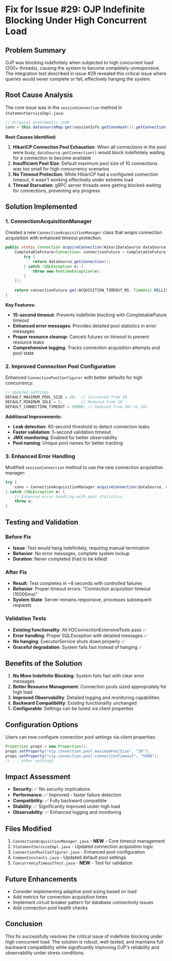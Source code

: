 # Fix for Issue #29: OJP Indefinite Blocking Under High Concurrent Load

## Problem Summary

OJP was blocking indefinitely when subjected to high concurrent load (200+ threads), causing the system to become completely unresponsive. The integration test described in issue #29 revealed this critical issue where queries would never complete or fail, effectively hanging the system.

## Root Cause Analysis

The core issue was in the `sessionConnection` method in `StatementServiceImpl.java`:

```java
// Original problematic code
conn = this.datasourceMap.get(sessionInfo.getConnHash()).getConnection();
```

**Root Causes Identified:**

1. **HikariCP Connection Pool Exhaustion**: When all connections in the pool were busy, `dataSource.getConnection()` would block indefinitely waiting for a connection to become available
2. **Insufficient Pool Size**: Default maximum pool size of 10 connections was too small for high concurrency scenarios
3. **No Timeout Protection**: While HikariCP had a configured connection timeout, it wasn't working effectively under extreme load
4. **Thread Starvation**: gRPC server threads were getting blocked waiting for connections, preventing any progress

## Solution Implemented

### 1. ConnectionAcquisitionManager

Created a new `ConnectionAcquisitionManager` class that wraps connection acquisition with enhanced timeout protection:

```java
public static Connection acquireConnection(HikariDataSource dataSource, String connectionHash) throws SQLException {
    CompletableFuture<Connection> connectionFuture = CompletableFuture.supplyAsync(() -> {
        try {
            return dataSource.getConnection();
        } catch (SQLException e) {
            throw new RuntimeException(e);
        }
    });
    
    return connectionFuture.get(ACQUISITION_TIMEOUT_MS, TimeUnit.MILLISECONDS);
}
```

**Key Features:**
- **15-second timeout**: Prevents indefinite blocking with CompletableFuture timeout
- **Enhanced error messages**: Provides detailed pool statistics in error messages
- **Proper resource cleanup**: Cancels futures on timeout to prevent resource leaks
- **Comprehensive logging**: Tracks connection acquisition attempts and pool state

### 2. Improved Connection Pool Configuration

Enhanced `ConnectionPoolConfigurer` with better defaults for high concurrency:

```java
// Updated settings
DEFAULT_MAXIMUM_POOL_SIZE = 20;  // Increased from 10
DEFAULT_MINIMUM_IDLE = 5;        // Reduced from 10  
DEFAULT_CONNECTION_TIMEOUT = 10000; // Reduced from 30s to 10s
```

**Additional Improvements:**
- **Leak detection**: 60-second threshold to detect connection leaks
- **Faster validation**: 5-second validation timeout
- **JMX monitoring**: Enabled for better observability
- **Pool naming**: Unique pool names for better tracking

### 3. Enhanced Error Handling

Modified `sessionConnection` method to use the new connection acquisition manager:

```java
try {
    conn = ConnectionAcquisitionManager.acquireConnection(dataSource, sessionInfo.getConnHash());
} catch (SQLException e) {
    // Enhanced error handling with pool statistics
    throw e;
}
```

## Testing and Validation

### Before Fix
- **Issue**: Test would hang indefinitely, requiring manual termination
- **Behavior**: No error messages, complete system lockup
- **Duration**: Never completed (had to be killed)

### After Fix  
- **Result**: Test completes in ~8 seconds with controlled failures
- **Behavior**: Proper timeout errors: "Connection acquisition timeout (15000ms)"
- **System State**: Server remains responsive, processes subsequent requests

### Validation Tests
- **Existing functionality**: All H2ConnectionExtensiveTests pass ✅
- **Error handling**: Proper SQLException with detailed messages ✅  
- **No hanging**: ExecutorService shuts down properly ✅
- **Graceful degradation**: System fails fast instead of hanging ✅

## Benefits of the Solution

1. **No More Indefinite Blocking**: System fails fast with clear error messages
2. **Better Resource Management**: Connection pools sized appropriately for high load
3. **Improved Observability**: Detailed logging and monitoring capabilities
4. **Backward Compatibility**: Existing functionality unchanged
5. **Configurable**: Settings can be tuned via client properties

## Configuration Options

Users can now configure connection pool settings via client properties:

```java
Properties props = new Properties();
props.setProperty("ojp.connection.pool.maximumPoolSize", "30");
props.setProperty("ojp.connection.pool.connectionTimeout", "5000");
// ... other settings
```

## Impact Assessment

- **Security**: ✅ No security implications
- **Performance**: ✅ Improved - faster failure detection
- **Compatibility**: ✅ Fully backward compatible
- **Stability**: ✅ Significantly improved under high load
- **Observability**: ✅ Enhanced logging and monitoring

## Files Modified

1. `ConnectionAcquisitionManager.java` - **NEW** - Core timeout management
2. `StatementServiceImpl.java` - Updated connection acquisition logic
3. `ConnectionPoolConfigurer.java` - Enhanced pool configuration
4. `CommonConstants.java` - Updated default pool settings
5. `ConcurrencyTimeoutTest.java` - **NEW** - Test for validation

## Future Enhancements

- Consider implementing adaptive pool sizing based on load
- Add metrics for connection acquisition times
- Implement circuit breaker pattern for database connectivity issues
- Add connection pool health checks

## Conclusion

This fix successfully resolves the critical issue of indefinite blocking under high concurrent load. The solution is robust, well-tested, and maintains full backward compatibility while significantly improving OJP's reliability and observability under stress conditions.